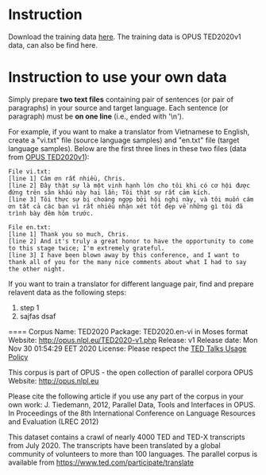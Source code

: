 # Instruction
Download the training data [here](google.com). 
The training data is OPUS TED2020v1 data, can also be find here.  

# Instruction to use your own data
Simply prepare **two text files** containing pair of sentences (or pair of paragraphs) in your source and target language. Each sentence (or paragraph) must be **on one line** (i.e., ended with '\n').  

For example, if you want to make a translator from Vietnamese to English, create a "vi.txt" file (source language samples) and "en.txt" file (target language samples). Below are the first three lines in these two files (data from [OPUS TED2020v1](https://opus.nlpl.eu/TED2020-v1.php)):  
    
    File vi.txt:  
    [line 1] Cám ơn rất nhiều, Chris.  
    [line 2] Đây thật sự là một vinh hạnh lớn cho tôi khi có cơ hội được đứng trên sân khấu này hai lần; Tôi thật sự rất cảm kích.  
    [line 3] Tôi thực sự bị choáng ngợp bởi hội nghị này, và tôi muốn cám ơn tất cả các bạn vì rất nhiều nhận xét tốt đẹp về những gì tôi đã trình bày đêm hôm trước.  

    File en.txt:
    [line 1] Thank you so much, Chris.  
    [line 2] And it's truly a great honor to have the opportunity to come to this stage twice; I'm extremely grateful.  
    [line 3] I have been blown away by this conference, and I want to thank all of you for the many nice comments about what I had to say the other night.  


If you want to train a translator for different language pair, find and prepare relavent data as the following steps: 
 1. step 1
 2. sajfas
dsaf 


====
Corpus Name: TED2020
     Package: TED2020.en-vi in Moses format
     Website: http://opus.nlpl.eu/TED2020-v1.php
     Release: v1
Release date: Mon Nov 30 01:54:29 EET 2020
     License: Please respect the <a href=https://www.ted.com/about/our-organization/our-policies-terms/ted-talks-usage-policy>TED Talks Usage Policy</a>

This corpus is part of OPUS - the open collection of parallel corpora
OPUS Website: http://opus.nlpl.eu

Please cite the following article if you use any part of the corpus in your own work: J. Tiedemann, 2012, Parallel Data, Tools and Interfaces in OPUS. In Proceedings of the 8th International Conference on Language Resources and Evaluation (LREC 2012)

This dataset contains a crawl of nearly 4000 TED and TED-X transcripts from July 2020. The transcripts have been translated by a global community of volunteers to more than 100 languages. The parallel corpus is available from https://www.ted.com/participate/translate

